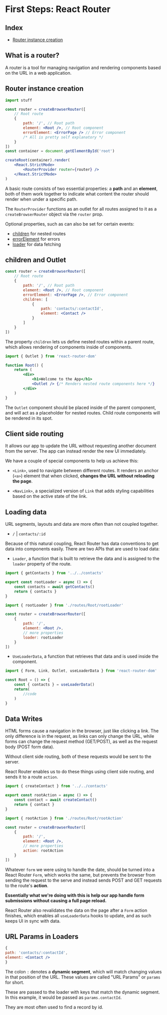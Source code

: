 # First Steps: React Router

## Index

- [Router instance creation](#router-instance-creation)

## What is a router?

A router is a tool for managing navigation and rendering components based on the URL in a web application.

## Router instance creation

```jsx
import stuff

const router = createBrowserRouter([
	// Root route
	{
		path: '/', // Root path
		element: <Root />, // Root component
		errorElement: <ErrorPage /> // Error component
		/* All is pretty self explanatory */
	}
])
const container = document.getElementById('root')

createRoot(container).render(
	<React.StrictMode>
		<RouterProvider router={router} />
	</React.StrictMode>
)
```

A basic route consists of two essential properties: a **path** and an **element**, both of them work together to indicate what content the router should render when under a specific path.

The `RouterProvider` functions as an outlet for all routes assigned to it as a `createBrowserRouter` object via the `router` prop.

Optional properties, such as can also be set for certain events:

- [children](#children-and-outlet) for nested routes
- [errorElement](#router-instance-creation) for errors
- [loader](#loader) for data fetching

## children and Outlet

```jsx
const router = createBrowserRouter([
	// Root route
	{
		path: '/', // Root path
		element: <Root />, // Root component
		errorElement: <ErrorPage />, // Error component
		children: [
			{
				path: 'contacts/:contactId',
				element: <Contact />
			}
		]
	}
])
```

The property `children` lets us define nested routes within a parent route, which allows rendering of components inside of components.

```jsx
import { Outlet } from 'react-router-dom'

function Root() {
	return (
		<div>
			<h1>Welcome to the App</h1>
			<Outlet /> {/* Renders nested route components here */}
		</div>
	)
}
```

The `Outlet` component should be placed inside of the parent component, and will act as a placeholder for nested routes. Child route components will be rendered in its spot.

## Client side routing

It allows our app to update the URL without requesting another document from the server. The app can instead render the new UI immediately.

We have a couple of special components to help us achieve this:

- `<Link>`, used to navigate between different routes. It renders an anchor (`<a>`) element that when clicked, **changes the URL without reloading the page**.

- `<NavLink>`, a specialized version of `Link` that adds styling capabilities based on the active state of the link.

## Loading data

URL segments, layouts and data are more often than not coupled together.

- `/` | `contacts/:id`

Because of this natural coupling, React Router has data conventions to get data into components easily. There are two APIs that are used to load data:

- `Loader`, a function that is built to retrieve the data and is assigned to the `loader` property of the route.

```jsx
import { getContacts } from '../../contacts'

export const rootLoader = async () => {
	const contacts = await getContacts()
	return { contacts }
}
```

```jsx
import { rootLoader } from './routes/Root/rootLoader'

const router = createBrowserRouter([
	{
		path: '/',
		element: <Root />,
		// more properties
		loader: rootLoader
	}
])
```

- `UseLoaderData`, a function that retrieves that data and is used inside the component.

```jsx
import { Form, Link, Outlet, useLoaderData } from 'react-router-dom'

const Root = () => {
	const { contacts } = useLoaderData()
	return(
		//code
	)
}
```

## Data Writes

HTML forms cause a navigation in the browser, just like clicking a link. The only difference is in the request, as links can only change the URL, while forms can change the request method (GET/POST), as well as the request body (POST form data).

Without client side routing, both of these requests would be sent to the server.

React Router enables us to do these things using client side routing, and sends it to a route `action`.

```jsx
import { createContact } from '../../contacts'

export const rootAction = async () => {
	const contact = await createContact()
	return { contact }
}
```

```jsx
import { rootAction } from './routes/Root/rootAction'

const router = createBrowserRouter([
	{
		path: '/',
		element: <Root />,
		// more properties
		action: rootAction
	}
])
```

Whatever `form` we were using to handle the date, should be turned into a React Router `Form`, which works the same, but prevents the browser from sending the request to the serve and instead sends POST and GET requests to the route's **action**.

**Essentially what we're doing with this is help our app handle form submissions without causing a full page reload.**

React Router also revalidates the data on the page after a `Form` action finishes, which enables all `useLoaderData` hooks to update, and as such keeps UI in sync with data.

## URL Params in Loaders

```jsx
{
path: 'contacts/:contactId',
element: <Contact />
}
```

The colon `:` denotes a **dynamic segment**, which will match changing values in that position of the URL. These values are called "URL Params" or `params` for short.

These are passed to the loader with keys that match the dynamic segment. In this example, it would be passed as `params.contactId`.

They are most often used to find a record by id.

